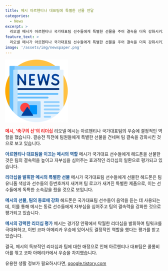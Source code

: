 ```yaml
---
title: 메시 아르헨티나 대표팀에 특별한 선물 전달
categories:
  - News
excerpt: >
  리오넬 메시가 아르헨티나 국가대표팀 선수들에게 특별한 선물을 주어 결속을 더욱 강화시키고, 팀을 이끄는 리더십을 발휘했다. 그의 선물은 팀 유니폼 색상과 문장이 새겨진 특별 제작 헤드폰으로, 이로 인해 대표팀 선수들의 자부심과 팀워크가 고조되었다. 이에 메시의 리더십과 역할이 경기장 안팎에서 크게 부각되었으며, 결승전에서의 부상으로 교체된 메시는 선수들에게 더 큰 우승 갈망을 심어주었다. 아르헨티나는 결국 콜롬비아를 이기고 코파 아메리카 우승을 차지했다.
feature_text: >
  리오넬 메시가 아르헨티나 국가대표팀 선수들에게 특별한 선물을 주어 결속을 더욱 강화시키고, 팀을 이끄는 리더십을 발휘했다. 그의 선물은 팀 유니폼 색상과 문장이 새겨진 특별 제작 헤드폰으로, 이로 인해 대표팀 선수들의 자부심과 팀워크가 고조되었다. 이에 메시의 리더십과 역할이 경기장 안팎에서 크게 부각되었으며, 결승전에서의 부상으로 교체된 메시는 선수들에게 더 큰 우승 갈망을 심어주었다. 아르헨티나는 결국 콜롬비아를 이기고 코파 아메리카 우승을 차지했다.
image: '/assets/img/newspaper.png'
---
```


<p><img src="/assets/img/newspaper.png" alt="kimp 속보" /></p>

<p><b><span style="color: #ee2323;">메시, '축구의 신'의 리더십</span></b>
리오넬 메시는 아르헨티나 국가대표팀의 우승에 결정적인 역할을 했습니다. 결승전 직전에 팀원들에게 특별한 선물을 건네며 팀 결속을 강화시킨 것으로 보고 있습니다.</p>

<p><b><span style="color: #1a5490;">아르헨티나 대표팀을 이끄는 메시의 역할</span></b>
메시가 국가대표 선수들에게 헤드폰을 선물한 것은 팀의 결속력을 높이고 자부심을 심어주는 효과적인 리더십의 일환으로 평가되고 있습니다.</p>

<p><b><span style="color: #1a5490;">리더십을 발휘한 메시의 특별한 선물</span></b>
메시가 국가대표팀 선수들에게 선물한 헤드폰은 팀 유니폼 색상과 선수들의 등번호까지 새겨져 팀 로고가 새겨진 특별한 제품으로, 이는 선수들에게 독특한 소속감을 줬을 것으로 보입니다.</p>

<p><b><span style="color: #1a5490;">메시의 선물, 팀의 동료애 강화</span></b>
헤드폰은 국가대표팀 선수들이 음악을 듣는 데 사용되는데, 이를 통해 메시는 동료 선수들에게 자부심을 심어주고 팀의 결속력을 강화한 것으로 평가되고 있습니다. </p>

<p><b><span style="color: #1a5490;">메시의 강력한 리더십 평가</span></b>
메시는 경기장 안팎에서 탁월한 리더십을 발휘하여 팀워크를 극대화하고, 이번 코파 아메리카 우승에 있어서도 결정적인 역할을 했다는 평가를 받고 있습니다.</p>

<p>결국, 메시의 독보적인 리더십과 팀에 대한 애정으로 인해 아르헨티나 대표팀은 콜롬비아를 꺾고 코파 아메리카에서 우승을 차지했습니다.</p>
유용한 생활 정보가 필요하시다면, <a href="https://qoogle.tistory.com" rel="dofollow">qoogle.tistory.com</a>


